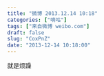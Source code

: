 ```yaml
---
title: "微博 2013.12.14 10:18"
categories: ["嘀咕"]
tags: ["来自微博 weibo.com"]
draft: false
slug: "CoxPnZ"
date: "2013-12-14 10:18:00"
---
```


<p>就是烦躁 ​​​​</p>
